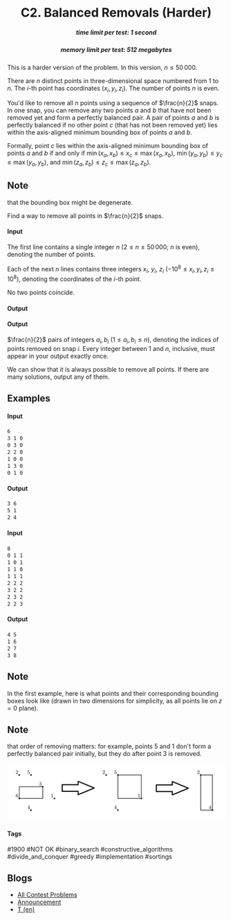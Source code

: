 <h1 style='text-align: center;'> C2. Balanced Removals (Harder)</h1>

<h5 style='text-align: center;'>time limit per test: 1 second</h5>
<h5 style='text-align: center;'>memory limit per test: 512 megabytes</h5>

This is a harder version of the problem. In this version, $n \le 50\,000$.

There are $n$ distinct points in three-dimensional space numbered from $1$ to $n$. The $i$-th point has coordinates $(x_i, y_i, z_i)$. The number of points $n$ is even.

You'd like to remove all $n$ points using a sequence of $\frac{n}{2}$ snaps. In one snap, you can remove any two points $a$ and $b$ that have not been removed yet and form a perfectly balanced pair. A pair of points $a$ and $b$ is perfectly balanced if no other point $c$ (that has not been removed yet) lies within the axis-aligned minimum bounding box of points $a$ and $b$.

Formally, point $c$ lies within the axis-aligned minimum bounding box of points $a$ and $b$ if and only if $\min(x_a, x_b) \le x_c \le \max(x_a, x_b)$, $\min(y_a, y_b) \le y_c \le \max(y_a, y_b)$, and $\min(z_a, z_b) \le z_c \le \max(z_a, z_b)$. 
## Note

 that the bounding box might be degenerate. 

Find a way to remove all points in $\frac{n}{2}$ snaps.

#### Input

The first line contains a single integer $n$ ($2 \le n \le 50\,000$; $n$ is even), denoting the number of points.

Each of the next $n$ lines contains three integers $x_i$, $y_i$, $z_i$ ($-10^8 \le x_i, y_i, z_i \le 10^8$), denoting the coordinates of the $i$-th point.

No two points coincide.

#### Output

#### Output

 $\frac{n}{2}$ pairs of integers $a_i, b_i$ ($1 \le a_i, b_i \le n$), denoting the indices of points removed on snap $i$. Every integer between $1$ and $n$, inclusive, must appear in your output exactly once.

We can show that it is always possible to remove all points. If there are many solutions, output any of them.

## Examples

#### Input


```text
6
3 1 0
0 3 0
2 2 0
1 0 0
1 3 0
0 1 0
```
#### Output


```text
3 6
5 1
2 4
```
#### Input


```text
8
0 1 1
1 0 1
1 1 0
1 1 1
2 2 2
3 2 2
2 3 2
2 2 3
```
#### Output


```text
4 5
1 6
2 7
3 8
```
## Note

In the first example, here is what points and their corresponding bounding boxes look like (drawn in two dimensions for simplicity, as all points lie on $z = 0$ plane). 
## Note

 that order of removing matters: for example, points $5$ and $1$ don't form a perfectly balanced pair initially, but they do after point $3$ is removed. 

 ![](images/b3860a7bd1c5d3029dbae870c7f603b62ea96e5f.png) 

#### Tags 

#1900 #NOT OK #binary_search #constructive_algorithms #divide_and_conquer #greedy #implementation #sortings 

## Blogs
- [All Contest Problems](../Codeforces_Global_Round_5.md)
- [Announcement](../blogs/Announcement.md)
- [T (en)](../blogs/T_(en).md)
